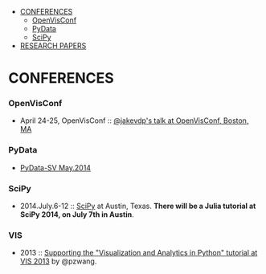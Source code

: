 * [CONFERENCES](#conferences)
   * [OpenVisConf](#openvisconf)
   * [PyData](#pydata)
   * [SciPy](#scipy)
* [RESEARCH PAPERS](#research-papers)
   
   
# CONFERENCES

### OpenVisConf
* April 24-25, OpenVisConf :: [@jakevdp's talk at OpenVisConf, Boston, MA](https://github.com/jakevdp/OpenVisConf2014)

### PyData
* [PyData-SV May.2014](http://bugra.github.io/work/notes/2014-05-12/pydata-silicon-valley-2014/)

### SciPy
* 2014.July.6-12 :: [SciPy](https://conference.scipy.org/scipy2014/) at Austin, Texas. __There will be a Julia tutorial at SciPy 2014, on July 7th in Austin__.



### VIS
* 2013 :: [Supporting the "Visualization and Analytics in Python" tutorial at VIS 2013](https://github.com/ContinuumIO/PythonVIS2013) by @pzwang. 
